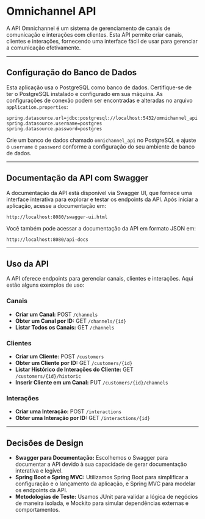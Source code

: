 # Omnichannel API

A API Omnichannel é um sistema de gerenciamento de canais de comunicação e interações com clientes. Esta API permite criar canais, clientes e interações, fornecendo uma interface fácil de usar para gerenciar a comunicação efetivamente.

---

## Configuração do Banco de Dados

Esta aplicação usa o PostgreSQL como banco de dados. Certifique-se de ter o PostgreSQL instalado e configurado em sua máquina. As configurações de conexão podem ser encontradas e alteradas no arquivo `application.properties`:

```
spring.datasource.url=jdbc:postgresql://localhost:5432/omnichannel_api
spring.datasource.username=postgres
spring.datasource.password=postgres
```

Crie um banco de dados chamado `omnichannel_api` no PostgreSQL e ajuste o `username` e `password` conforme a configuração do seu ambiente de banco de dados.

---
## Documentação da API com Swagger

A documentação da API está disponível via Swagger UI, que fornece uma interface interativa para explorar e testar os endpoints da API. Após iniciar a aplicação, acesse a documentação em:

```
http://localhost:8080/swagger-ui.html
```

Você também pode acessar a documentação da API em formato JSON em:

```
http://localhost:8080/api-docs
```
---
## Uso da API

A API oferece endpoints para gerenciar canais, clientes e interações. Aqui estão alguns exemplos de uso:

### Canais

- **Criar um Canal:** POST `/channels`
- **Obter um Canal por ID:** GET `/channels/{id}`
- **Listar Todos os Canais:** GET `/channels`

### Clientes

- **Criar um Cliente:** POST `/customers`
- **Obter um Cliente por ID:** GET `/customers/{id}`
- **Listar Histórico de Interações do Cliente:** GET `/customers/{id}/historic`
- **Inserir Cliente em um Canal:** PUT `/customers/{id}/channels`

### Interações

- **Criar uma Interação:** POST `/interactions`
- **Obter uma Interação por ID:** GET `/interactions/{id}`

---

## Decisões de Design

- **Swagger para Documentação:** Escolhemos o Swagger para documentar a API devido à sua capacidade de gerar documentação interativa e legível.
- **Spring Boot e Spring MVC:** Utilizamos Spring Boot para simplificar a configuração e o lançamento da aplicação, e Spring MVC para modelar os endpoints da API.
- **Metodologias de Teste:** Usamos JUnit para validar a lógica de negócios de maneira isolada, e Mockito para simular dependências externas e comportamentos. 
